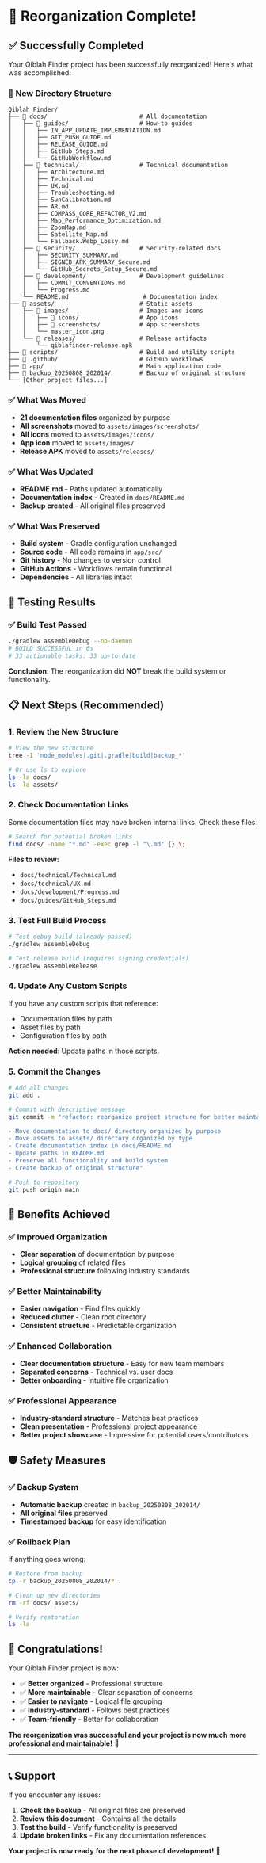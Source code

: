# 🎉 Reorganization Complete!

## ✅ **Successfully Completed**

Your Qiblah Finder project has been successfully reorganized! Here's what was accomplished:

### **📁 New Directory Structure**
```
Qiblah_Finder/
├── 📁 docs/                          # All documentation
│   ├── 📁 guides/                    # How-to guides
│   │   ├── IN_APP_UPDATE_IMPLEMENTATION.md
│   │   ├── GIT_PUSH_GUIDE.md
│   │   ├── RELEASE_GUIDE.md
│   │   ├── GitHub_Steps.md
│   │   └── GitHubWorkflow.md
│   ├── 📁 technical/                 # Technical documentation
│   │   ├── Architecture.md
│   │   ├── Technical.md
│   │   ├── UX.md
│   │   ├── Troubleshooting.md
│   │   ├── SunCalibration.md
│   │   ├── AR.md
│   │   ├── COMPASS_CORE_REFACTOR_V2.md
│   │   ├── Map_Performance_Optimization.md
│   │   ├── ZoomMap.md
│   │   ├── Satellite_Map.md
│   │   └── Fallback.Webp_Lossy.md
│   ├── 📁 security/                  # Security-related docs
│   │   ├── SECURITY_SUMMARY.md
│   │   ├── SIGNED_APK_SUMMARY_Secure.md
│   │   └── GitHub_Secrets_Setup_Secure.md
│   ├── 📁 development/               # Development guidelines
│   │   ├── COMMIT_CONVENTIONS.md
│   │   └── Progress.md
│   └── README.md                     # Documentation index
├── 📁 assets/                        # Static assets
│   ├── 📁 images/                    # Images and icons
│   │   ├── 📁 icons/                 # App icons
│   │   ├── 📁 screenshots/           # App screenshots
│   │   └── master_icon.png
│   └── 📁 releases/                  # Release artifacts
│       └── qiblafinder-release.apk
├── 📁 scripts/                       # Build and utility scripts
├── 📁 .github/                       # GitHub workflows
├── 📁 app/                           # Main application code
├── 📁 backup_20250808_202014/        # Backup of original structure
└── [Other project files...]
```

### **✅ What Was Moved**
- **21 documentation files** organized by purpose
- **All screenshots** moved to `assets/images/screenshots/`
- **All icons** moved to `assets/images/icons/`
- **App icon** moved to `assets/images/`
- **Release APK** moved to `assets/releases/`

### **✅ What Was Updated**
- **README.md** - Paths updated automatically
- **Documentation index** - Created in `docs/README.md`
- **Backup created** - All original files preserved

### **✅ What Was Preserved**
- **Build system** - Gradle configuration unchanged
- **Source code** - All code remains in `app/src/`
- **Git history** - No changes to version control
- **GitHub Actions** - Workflows remain functional
- **Dependencies** - All libraries intact

## 🧪 **Testing Results**

### **✅ Build Test Passed**
```bash
./gradlew assembleDebug --no-daemon
# BUILD SUCCESSFUL in 6s
# 33 actionable tasks: 33 up-to-date
```

**Conclusion**: The reorganization did **NOT** break the build system or functionality.

## 📋 **Next Steps (Recommended)**

### **1. Review the New Structure**
```bash
# View the new structure
tree -I 'node_modules|.git|.gradle|build|backup_*'

# Or use ls to explore
ls -la docs/
ls -la assets/
```

### **2. Check Documentation Links**
Some documentation files may have broken internal links. Check these files:
```bash
# Search for potential broken links
find docs/ -name "*.md" -exec grep -l "\.md" {} \;
```

**Files to review:**
- `docs/technical/Technical.md`
- `docs/technical/UX.md`
- `docs/development/Progress.md`
- `docs/guides/GitHub_Steps.md`

### **3. Test Full Build Process**
```bash
# Test debug build (already passed)
./gradlew assembleDebug

# Test release build (requires signing credentials)
./gradlew assembleRelease
```

### **4. Update Any Custom Scripts**
If you have any custom scripts that reference:
- Documentation files by path
- Asset files by path
- Configuration files by path

**Action needed**: Update paths in those scripts.

### **5. Commit the Changes**
```bash
# Add all changes
git add .

# Commit with descriptive message
git commit -m "refactor: reorganize project structure for better maintainability

- Move documentation to docs/ directory organized by purpose
- Move assets to assets/ directory organized by type
- Create documentation index in docs/README.md
- Update paths in README.md
- Preserve all functionality and build system
- Create backup of original structure"

# Push to repository
git push origin main
```

## 🎯 **Benefits Achieved**

### **✅ Improved Organization**
- **Clear separation** of documentation by purpose
- **Logical grouping** of related files
- **Professional structure** following industry standards

### **✅ Better Maintainability**
- **Easier navigation** - Find files quickly
- **Reduced clutter** - Clean root directory
- **Consistent structure** - Predictable organization

### **✅ Enhanced Collaboration**
- **Clear documentation structure** - Easy for new team members
- **Separated concerns** - Technical vs. user docs
- **Better onboarding** - Intuitive file organization

### **✅ Professional Appearance**
- **Industry-standard structure** - Matches best practices
- **Clean presentation** - Professional project appearance
- **Better project showcase** - Impressive for potential users/contributors

## 🛡️ **Safety Measures**

### **✅ Backup System**
- **Automatic backup** created in `backup_20250808_202014/`
- **All original files** preserved
- **Timestamped backup** for easy identification

### **✅ Rollback Plan**
If anything goes wrong:
```bash
# Restore from backup
cp -r backup_20250808_202014/* .

# Clean up new directories
rm -rf docs/ assets/

# Verify restoration
ls -la
```

## 🎉 **Congratulations!**

Your Qiblah Finder project is now:
- ✅ **Better organized** - Professional structure
- ✅ **More maintainable** - Clear separation of concerns
- ✅ **Easier to navigate** - Logical file grouping
- ✅ **Industry-standard** - Follows best practices
- ✅ **Team-friendly** - Better for collaboration

**The reorganization was successful and your project is now much more professional and maintainable!** 🚀

---

## 📞 **Support**

If you encounter any issues:
1. **Check the backup** - All original files are preserved
2. **Review this document** - Contains all the details
3. **Test the build** - Verify functionality is preserved
4. **Update broken links** - Fix any documentation references

**Your project is now ready for the next phase of development!** 🎯 